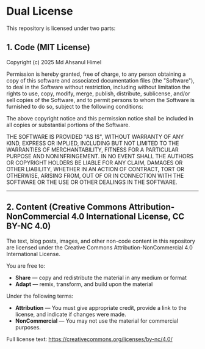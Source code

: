 # Dual License

This repository is licensed under two parts:

## 1. Code (MIT License)

Copyright (c) 2025 Md Ahsanul Himel

Permission is hereby granted, free of charge, to any person obtaining a copy
of this software and associated documentation files (the "Software"), to deal
in the Software without restriction, including without limitation the rights
to use, copy, modify, merge, publish, distribute, sublicense, and/or sell
copies of the Software, and to permit persons to whom the Software is
furnished to do so, subject to the following conditions:

The above copyright notice and this permission notice shall be included in all
copies or substantial portions of the Software.

THE SOFTWARE IS PROVIDED "AS IS", WITHOUT WARRANTY OF ANY KIND, EXPRESS OR
IMPLIED, INCLUDING BUT NOT LIMITED TO THE WARRANTIES OF MERCHANTABILITY,
FITNESS FOR A PARTICULAR PURPOSE AND NONINFRINGEMENT. IN NO EVENT SHALL THE
AUTHORS OR COPYRIGHT HOLDERS BE LIABLE FOR ANY CLAIM, DAMAGES OR OTHER
LIABILITY, WHETHER IN AN ACTION OF CONTRACT, TORT OR OTHERWISE, ARISING FROM,
OUT OF OR IN CONNECTION WITH THE SOFTWARE OR THE USE OR OTHER DEALINGS IN THE
SOFTWARE.

---

## 2. Content (Creative Commons Attribution-NonCommercial 4.0 International License, CC BY-NC 4.0)

The text, blog posts, images, and other non-code content in this repository are
licensed under the Creative Commons Attribution-NonCommercial 4.0 International License.

You are free to:

- **Share** — copy and redistribute the material in any medium or format  
- **Adapt** — remix, transform, and build upon the material  

Under the following terms:

- **Attribution** — You must give appropriate credit, provide a link to the license, 
  and indicate if changes were made.  
- **NonCommercial** — You may not use the material for commercial purposes.  

Full license text: https://creativecommons.org/licenses/by-nc/4.0/
